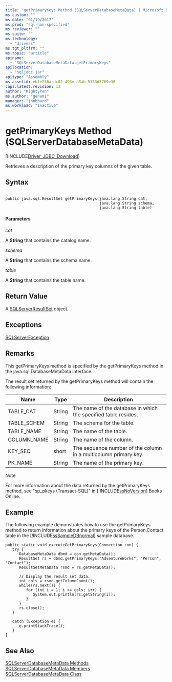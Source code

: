 ```yaml
---
title: "getPrimaryKeys Method (SQLServerDatabaseMetaData) | Microsoft Docs"
ms.custom: ""
ms.date: "01/19/2017"
ms.prod: "sql-non-specified"
ms.reviewer: ""
ms.suite: ""
ms.technology: 
  - "drivers"
ms.tgt_pltfrm: ""
ms.topic: "article"
apiname: 
  - "SQLServerDatabaseMetaData.getPrimaryKeys"
apilocation: 
  - "sqljdbc.jar"
apitype: "Assembly"
ms.assetid: ebfe236a-dc02-493e-a3ab-5353d3769e36
caps.latest.revision: 13
author: "MightyPen"
ms.author: "genemi"
manager: "jhubbard"
ms.workload: "Inactive"
---
```

# getPrimaryKeys Method (SQLServerDatabaseMetaData)
[!INCLUDE[Driver_JDBC_Download](../../../includes/driver_jdbc_download.md)]

  Retrieves a description of the primary key columns of the given table.  
  
## Syntax  
  
```  
  
public java.sql.ResultSet getPrimaryKeys(java.lang.String cat,  
                                         java.lang.String schema,  
                                         java.lang.String table)  
```  
  
#### Parameters  
 *cat*  
  
 A **String** that contains the catalog name.  
  
 *schema*  
  
 A **String** that contains the schema name.  
  
 *table*  
  
 A **String** that contains the table name.  
  
## Return Value  
 A [SQLServerResultSet](../../../connect/jdbc/reference/sqlserverresultset-class.md) object.  
  
## Exceptions  
 [SQLServerException](../../../connect/jdbc/reference/sqlserverexception-class.md)  
  
## Remarks  
 This getPrimaryKeys method is specified by the getPrimaryKeys method in the java.sql.DatabaseMetaData interface.  
  
 The result set returned by the getPrimaryKeys method will contain the following information:  
  
|Name|Type|Description|  
|----------|----------|-----------------|  
|TABLE_CAT|String|The name of the database in which the specified table resides.|  
|TABLE_SCHEM|String|The schema for the table.|  
|TABLE_NAME|String|The name of the table.|  
|COLUMN_NAME|String|The name of the column.|  
|KEY_SEQ|short|The sequence number of the column in a multicolumn primary key.|  
|PK_NAME|String|The name of the primary key.|  
  
> [!NOTE]  
>  For more information about the data returned by the getPrimaryKeys method, see "sp_pkeys (Transact-SQL)" in [!INCLUDE[ssNoVersion](../../../includes/ssnoversion_md.md)] Books Online.  
  
## Example  
 The following example demonstrates how to use the getPrimaryKeys method to return information about the primary keys of the Person.Contact table in the [!INCLUDE[ssSampleDBnormal](../../../includes/sssampledbnormal_md.md)] sample database.  
  
```  
public static void executeGetPrimaryKeys(Connection con) {  
   try {  
      DatabaseMetaData dbmd = con.getMetaData();  
      ResultSet rs = dbmd.getPrimaryKeys("AdventureWorks", "Person", "Contact");  
      ResultSetMetaData rsmd = rs.getMetaData();  
  
      // Display the result set data.  
      int cols = rsmd.getColumnCount();  
      while(rs.next()) {  
         for (int i = 1; i <= cols; i++) {  
            System.out.println(rs.getString(i));  
         }  
      }  
      rs.close();  
   }   
  
   catch (Exception e) {  
      e.printStackTrace();  
   }  
}  
```  
  
## See Also  
 [SQLServerDatabaseMetaData Methods](../../../connect/jdbc/reference/sqlserverdatabasemetadata-methods.md)   
 [SQLServerDatabaseMetaData Members](../../../connect/jdbc/reference/sqlserverdatabasemetadata-members.md)   
 [SQLServerDatabaseMetaData Class](../../../connect/jdbc/reference/sqlserverdatabasemetadata-class.md)  
  
  
